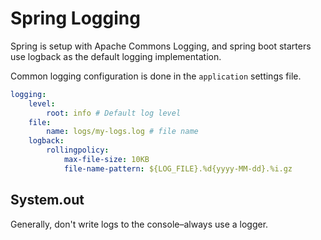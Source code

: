 # Spring Logging

Spring is setup with Apache Commons Logging, and spring boot starters use logback as the default logging implementation.

Common logging configuration is done in the `application` settings file.

```yaml
logging:
    level:
        root: info # Default log level
    file:
        name: logs/my-logs.log # file name
    logback:
        rollingpolicy:
            max-file-size: 10KB
            file-name-pattern: ${LOG_FILE}.%d{yyyy-MM-dd}.%i.gz
```

## System.out

Generally, don't write logs to the console–always use a logger.
